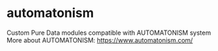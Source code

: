 # automatonism
Custom Pure Data modules compatible with AUTOMATONISM system <br>
More about AUTOMATONISM: https://www.automatonism.com/
